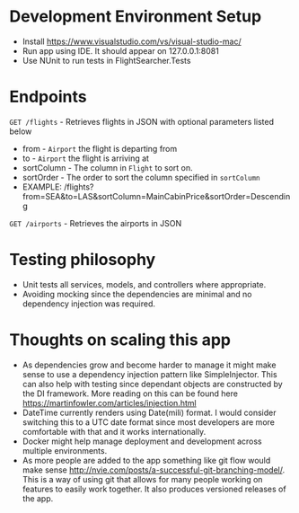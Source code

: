 ﻿# Development Environment Setup
* Install https://www.visualstudio.com/vs/visual-studio-mac/
* Run app using IDE. It should appear on 127.0.0.1:8081
* Use NUnit to run tests in FlightSearcher.Tests

# Endpoints
`GET /flights` - Retrieves flights in JSON with optional parameters listed below 
 * from - `Airport` the flight is departing from
 * to - `Airport` the flight is arriving at
 * sortColumn - The column in `Flight` to sort on.
 * sortOrder - The order to sort the column specified in `sortColumn`
 * EXAMPLE: /flights?from=SEA&to=LAS&sortColumn=MainCabinPrice&sortOrder=Descending

`GET /airports` - Retrieves the airports in JSON

# Testing philosophy
* Unit tests all services, models, and controllers where appropriate.
* Avoiding mocking since the dependencies are minimal and no dependency injection was required.

# Thoughts on scaling this app
* As dependencies grow and become harder to manage it might make sense to use a dependency injection pattern like 
SimpleInjector. This can also help with testing since dependant objects are constructed by the DI framework. More reading on this
can be found here https://martinfowler.com/articles/injection.html 
* DateTime currently renders using Date(mili) format. I would consider switching this to a UTC date format since most developers are more comfortable with that and it works internationally. 
* Docker might help manage deployment and development across multiple environments.
* As more people are added to the app something like git flow would make sense http://nvie.com/posts/a-successful-git-branching-model/. This is a way of using git that allows for many people working on features to easily work together. It also produces versioned releases of the app.